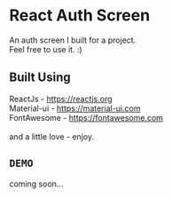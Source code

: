 # React Auth Screen

An auth screen I built for a project. 
</br>
Feel free to use it. :)

## Built Using
ReactJs - https://reactjs.org 
</br>
Material-ui - https://material-ui.com 
</br>
FontAwesome - https://fontawesome.com 
</br>
</br>
and a little love - enjoy.


## `DEMO`

coming soon...
